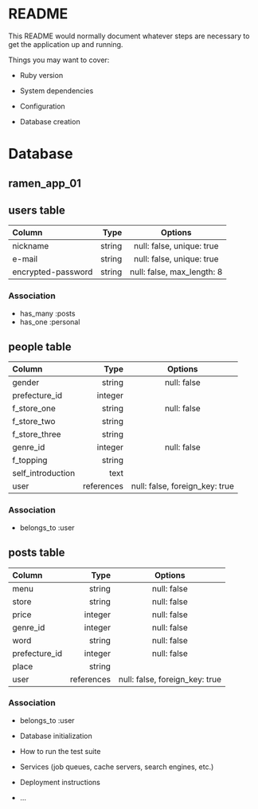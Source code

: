 # README

This README would normally document whatever steps are necessary to get the
application up and running.

Things you may want to cover:

* Ruby version

* System dependencies

* Configuration

* Database creation

# Database
## ramen_app_01

## users table

| Column                   | Type               | Options                         |
|:-------------------------|-------------------:|:-------------------------------:|
| nickname                 | string             | null: false, unique: true       |
| e-mail                   | string             | null: false, unique: true       |
| encrypted-password       | string             | null: false, max_length: 8      |

### Association
- has_many :posts
- has_one :personal


## people table

| Column                   | Type               | Options                         |
|:-------------------------|-------------------:|:-------------------------------:|
| gender                   | string             | null: false                     |
| prefecture_id            | integer            |                                 |
| f_store_one              | string             | null: false                     |
| f_store_two              | string             |                                 |
| f_store_three            | string             |                                 |
| genre_id                 | integer            | null: false                     |
| f_topping                | string             |                                 |
| self_introduction        | text               |                                 |
| user                     | references         | null: false, foreign_key: true  |

### Association
- belongs_to :user


## posts table

| Column                   | Type               | Options                         |
|:-------------------------|-------------------:|:-------------------------------:|
| menu                     | string             | null: false                     |
| store                    | string             | null: false                     |
| price                    | integer            | null: false                     |
| genre_id                 | integer            | null: false                     |
| word                     | string             | null: false                     |
| prefecture_id            | integer            | null: false                     |
| place                    | string             |                                 |
| user                     | references         | null: false, foreign_key: true  |


### Association
- belongs_to :user

* Database initialization

* How to run the test suite

* Services (job queues, cache servers, search engines, etc.)

* Deployment instructions

* ...
